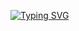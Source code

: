 [![Typing SVG](http://readme-typing-svg.herokuapp.com?font=Fira+Code&duration=600&pause=5000&color=0A51A1&center=true&vCenter=true&multiline=true&width=600&height=100&lines=Hello%2C+I'm+Yohann+!;First+year+student+at+Epitech+Technology+Lyon)](https://git.io/typing-svg)
